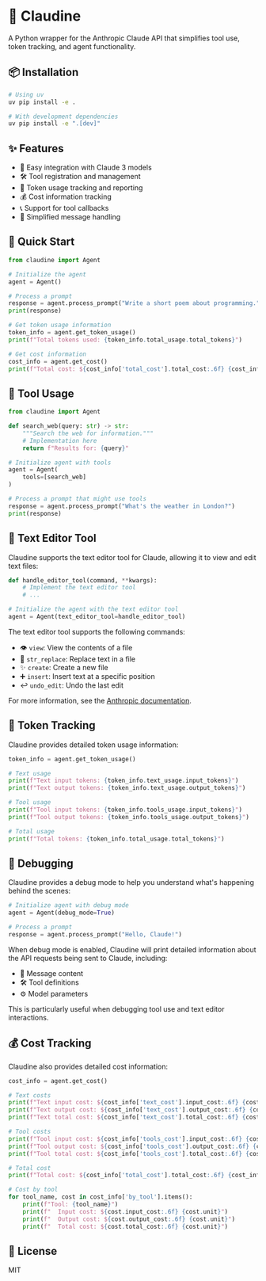 # 🤖 Claudine

A Python wrapper for the Anthropic Claude API that simplifies tool use, token tracking, and agent functionality.

## 📦 Installation

```bash
# Using uv
uv pip install -e .

# With development dependencies
uv pip install -e ".[dev]"
```

## ✨ Features

- 🔌 Easy integration with Claude 3 models
- 🛠️ Tool registration and management
- 🔢 Token usage tracking and reporting
- 💰 Cost information tracking
- 📞 Support for tool callbacks
- 💬 Simplified message handling

## 🚀 Quick Start

```python
from claudine import Agent

# Initialize the agent
agent = Agent()

# Process a prompt
response = agent.process_prompt("Write a short poem about programming.")
print(response)

# Get token usage information
token_info = agent.get_token_usage()
print(f"Total tokens used: {token_info.total_usage.total_tokens}")

# Get cost information
cost_info = agent.get_cost()
print(f"Total cost: ${cost_info['total_cost'].total_cost:.6f} {cost_info['total_cost'].unit}")
```

## 🔧 Tool Usage

```python
from claudine import Agent

def search_web(query: str) -> str:
    """Search the web for information."""
    # Implementation here
    return f"Results for: {query}"

# Initialize agent with tools
agent = Agent(
    tools=[search_web]
)

# Process a prompt that might use tools
response = agent.process_prompt("What's the weather in London?")
print(response)
```

## 📝 Text Editor Tool

Claudine supports the text editor tool for Claude, allowing it to view and edit text files:

```python
def handle_editor_tool(command, **kwargs):
    # Implement the text editor tool
    # ...

# Initialize the agent with the text editor tool
agent = Agent(text_editor_tool=handle_editor_tool)
```

The text editor tool supports the following commands:
- 👁️ `view`: View the contents of a file
- 🔄 `str_replace`: Replace text in a file
- ✨ `create`: Create a new file
- ➕ `insert`: Insert text at a specific position
- ↩️ `undo_edit`: Undo the last edit

For more information, see the [Anthropic documentation](https://docs.anthropic.com/en/docs/build-with-claude/tool-use/text-editor-tool).

## 🔢 Token Tracking

Claudine provides detailed token usage information:

```python
token_info = agent.get_token_usage()

# Text usage
print(f"Text input tokens: {token_info.text_usage.input_tokens}")
print(f"Text output tokens: {token_info.text_usage.output_tokens}")

# Tool usage
print(f"Tool input tokens: {token_info.tools_usage.input_tokens}")
print(f"Tool output tokens: {token_info.tools_usage.output_tokens}")

# Total usage
print(f"Total tokens: {token_info.total_usage.total_tokens}")
```

## 🐛 Debugging

Claudine provides a debug mode to help you understand what's happening behind the scenes:

```python
# Initialize agent with debug mode
agent = Agent(debug_mode=True)

# Process a prompt
response = agent.process_prompt("Hello, Claude!")
```

When debug mode is enabled, Claudine will print detailed information about the API requests being sent to Claude, including:
- 💬 Message content
- 🛠️ Tool definitions
- ⚙️ Model parameters

This is particularly useful when debugging tool use and text editor interactions.

## 💰 Cost Tracking

Claudine also provides detailed cost information:

```python
cost_info = agent.get_cost()

# Text costs
print(f"Text input cost: ${cost_info['text_cost'].input_cost:.6f} {cost_info['text_cost'].unit}")
print(f"Text output cost: ${cost_info['text_cost'].output_cost:.6f} {cost_info['text_cost'].unit}")
print(f"Text total cost: ${cost_info['text_cost'].total_cost:.6f} {cost_info['text_cost'].unit}")

# Tool costs
print(f"Tool input cost: ${cost_info['tools_cost'].input_cost:.6f} {cost_info['tools_cost'].unit}")
print(f"Tool output cost: ${cost_info['tools_cost'].output_cost:.6f} {cost_info['tools_cost'].unit}")
print(f"Tool total cost: ${cost_info['tools_cost'].total_cost:.6f} {cost_info['tools_cost'].unit}")

# Total cost
print(f"Total cost: ${cost_info['total_cost'].total_cost:.6f} {cost_info['total_cost'].unit}")

# Cost by tool
for tool_name, cost in cost_info['by_tool'].items():
    print(f"Tool: {tool_name}")
    print(f"  Input cost: ${cost.input_cost:.6f} {cost.unit}")
    print(f"  Output cost: ${cost.output_cost:.6f} {cost.unit}")
    print(f"  Total cost: ${cost.total_cost:.6f} {cost.unit}")
```

## 📄 License

MIT
